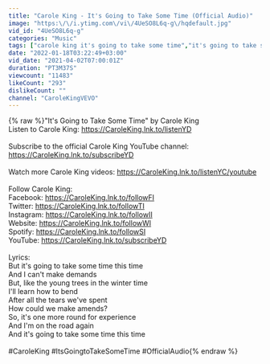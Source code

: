```yaml
---
title: "Carole King - It's Going to Take Some Time (Official Audio)"
image: "https:\/\/i.ytimg.com\/vi\/4UeSO8L6q-g\/hqdefault.jpg"
vid_id: "4UeSO8L6q-g"
categories: "Music"
tags: ["carole king it's going to take some time","it's going to take some time","it's gonna take some time"]
date: "2022-01-18T03:22:49+03:00"
vid_date: "2021-04-02T07:00:01Z"
duration: "PT3M37S"
viewcount: "11483"
likeCount: "293"
dislikeCount: ""
channel: "CaroleKingVEVO"
---
```

{% raw %}&quot;It's Going to Take Some Time&quot; by Carole King<br />Listen to Carole King: <a rel="nofollow" target="blank" href="https://CaroleKing.lnk.to/listenYD">https://CaroleKing.lnk.to/listenYD</a><br /><br />Subscribe to the official Carole King YouTube channel: <a rel="nofollow" target="blank" href="https://CaroleKing.lnk.to/subscribeYD">https://CaroleKing.lnk.to/subscribeYD</a><br /><br />Watch more Carole King videos: <a rel="nofollow" target="blank" href="https://CaroleKing.lnk.to/listenYC/youtube">https://CaroleKing.lnk.to/listenYC/youtube</a><br /><br />Follow Carole King:<br />Facebook: <a rel="nofollow" target="blank" href="https://CaroleKing.lnk.to/followFI">https://CaroleKing.lnk.to/followFI</a><br />Twitter: <a rel="nofollow" target="blank" href="https://CaroleKing.lnk.to/followTI">https://CaroleKing.lnk.to/followTI</a><br />Instagram: <a rel="nofollow" target="blank" href="https://CaroleKing.lnk.to/followII">https://CaroleKing.lnk.to/followII</a><br />Website: <a rel="nofollow" target="blank" href="https://CaroleKing.lnk.to/followWI">https://CaroleKing.lnk.to/followWI</a><br />Spotify: <a rel="nofollow" target="blank" href="https://CaroleKing.lnk.to/followSI">https://CaroleKing.lnk.to/followSI</a><br />YouTube: <a rel="nofollow" target="blank" href="https://CaroleKing.lnk.to/subscribeYD">https://CaroleKing.lnk.to/subscribeYD</a><br /><br />Lyrics:<br />But it's going to take some time this time<br />And I can't make demands<br />But, like the young trees in the winter time<br />I'll learn how to bend<br />After all the tears we've spent<br />How could we make amends?<br />So, it's one more round for experience<br />And I'm on the road again<br />And it's going to take some time this time<br /><br />#CaroleKing #ItsGoingtoTakeSomeTime #OfficialAudio{% endraw %}
